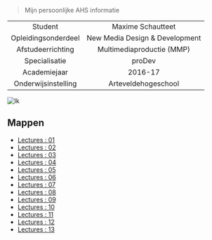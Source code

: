 
> Mijn persoonlijke AHS informatie

|                     |                                    |
| :-----------------: | :--------------------------------: |
| Student             | Maxime Schautteet                  |
| Opleidingsonderdeel | New Media Design & Development     |
| Afstudeerrichting   | Multimediaproductie (MMP)          |
| Specialisatie       | proDev                             |
| Academiejaar        | 2016-17                            |
| Onderwijsinstelling | Arteveldehogeschool                |

![Ik](../../Downloads/13528127_10207391545206527_1928287559949959862_o)

Mappen
------

- [Lectures : 01]('/lectures/01/')
- [Lectures : 02]('/lectures/02/')
- [Lectures : 03]('/lectures/03/')
- [Lectures : 04]('/lectures/04/')
- [Lectures : 05]('/lectures/05/')
- [Lectures : 06]('/lectures/06/')
- [Lectures : 07]('/lectures/07/')
- [Lectures : 08]('/lectures/08/')
- [Lectures : 09]('/lectures/09/')
- [Lectures : 10]('/lectures/10/')
- [Lectures : 11]('/lectures/11/')
- [Lectures : 12]('/lectures/12/')
- [Lectures : 13]('/lectures/13/')